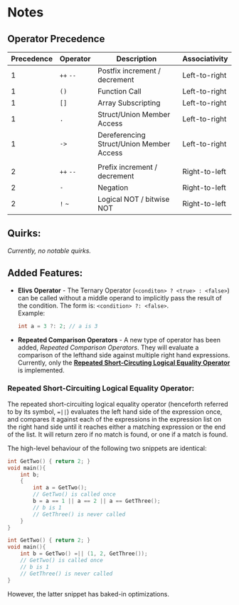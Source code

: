 # Notes

## Operator Precedence
| Precedence | Operator | Description                              | Associativity |
|------------|----------|------------------------------------------|---------------|
| 1          | `++` `--`| Postfix increment / decrement            | Left-to-right |
| 1          | `()`     | Function Call                            | Left-to-right |
| 1          | `[]`     | Array Subscripting                       | Left-to-right |
| 1          | `.`      | Struct/Union Member Access               | Left-to-right |
| 1          | `->`     | Dereferencing Struct/Union Member Access | Left-to-right |
|            |          |                                          |               |
| 2          | `++` `--`| Prefix increment / decrement             | Right-to-left |
| 2          | `-`      | Negation                                 | Right-to-left |
| 2          | `!` `~`  | Logical NOT / bitwise NOT                | Right-to-left |

<!-- `=||` will have precedence directly below ==/!= -->

## Quirks:
_Currently, no notable quirks._

## Added Features:
- **Elivs Operator** - The Ternary Operator (`<conditon> ? <true> : <false>`) can be called without a middle operand to implicitly pass the result of the condition. The form is: `<condition> ?: <false>`.  
	Example:
	```c
	int a = 3 ?: 2; // a is 3
	```
- **Repeated Comparison Operators** - A new type of operator has been added, _Repeated Comparison Operators_. They will evaluate a comparison of the lefthand side against multiple right hand expressions.  
	Currently, only the [**Repeated Short-Circuting Logical Equality Operator**](#repeated-short-circuiting-logical-equality-operator) is implemented. 


### Repeated Short-Circuiting Logical Equality Operator:
The repeated short-circuiting logical equality operator (henceforth referred to by its symbol, `=||`) evaluates the left hand side of the expression once, and compares it against each of the expressions in the expression list on the right hand side until it reaches either a matching expression or the end of the list. It will return zero if no match is found, or one if a match is found.  

The high-level behaviour of the following two snippets are identical:
```c
int GetTwo() { return 2; }
void main(){
	int b;
	{
		int a = GetTwo();
		// GetTwo() is called once
		b = a == 1 || a == 2 || a == GetThree();
		// b is 1
		// GetThree() is never called 
	}
}
```
```c
int GetTwo() { return 2; }
void main(){
	int b = GetTwo() =|| (1, 2, GetThree());
	// GetTwo() is called once
	// b is 1
	// GetThree() is never called
}
```
However, the latter snippet has baked-in optimizations.